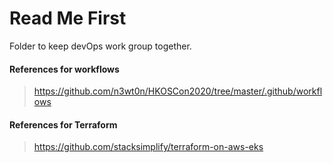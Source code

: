 # Read Me First
Folder to keep devOps work group together.

#### References for workflows  
>https://github.com/n3wt0n/HKOSCon2020/tree/master/.github/workflows

#### References for Terraform
>https://github.com/stacksimplify/terraform-on-aws-eks  
